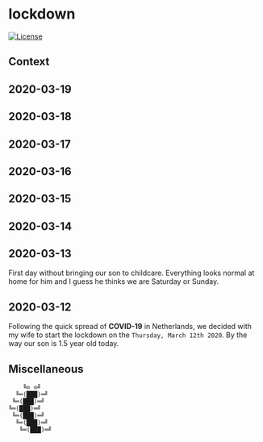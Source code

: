 # lockdown

[![License][license-img]][license-href]

## Context

## 2020-03-19

## 2020-03-18

## 2020-03-17

## 2020-03-16

## 2020-03-15

## 2020-03-14

## 2020-03-13

First day  without bringing our  son to  childcare. Everything looks  normal at
home for him and I guess he thinks we are Saturday or Sunday.

## 2020-03-12

Following the quick  spread of **COVID-19** in Netherlands, we  decided with my
wife to start the  lockdown on the `Thursday, March 12th 2020`.  By the way our
son is 1.5 year old today.

## Miscellaneous

```
    ╚⊙ ⊙╝
  ╚═(███)═╝
 ╚═(███)═╝
╚═(███)═╝
 ╚═(███)═╝
  ╚═(███)═╝
   ╚═(███)═╝
```

[license-img]: https://img.shields.io/badge/License-CC%20BY%204.0-blue.svg
[license-href]: LICENSE
